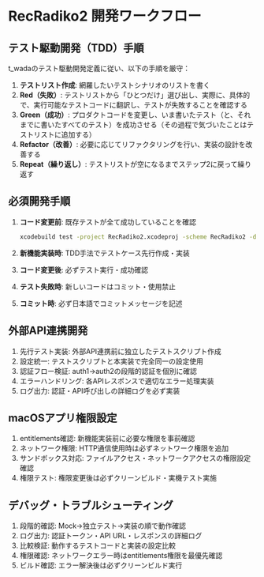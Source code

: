 # RecRadiko2 開発ワークフロー

## テスト駆動開発（TDD）手順
t_wadaのテスト駆動開発定義に従い、以下の手順を厳守：

1. **テストリスト作成**: 網羅したいテストシナリオのリストを書く
2. **Red（失敗）**: テストリストから「ひとつだけ」選び出し、実際に、具体的で、実行可能なテストコードに翻訳し、テストが失敗することを確認する
3. **Green（成功）**: プロダクトコードを変更し、いま書いたテスト（と、それまでに書いたすべてのテスト）を成功させる（その過程で気づいたことはテストリストに追加する）
4. **Refactor（改善）**: 必要に応じてリファクタリングを行い、実装の設計を改善する
5. **Repeat（繰り返し）**: テストリストが空になるまでステップ2に戻って繰り返す

## 必須開発手順
1. **コード変更前**: 既存テストが全て成功していることを確認
   ```bash
   xcodebuild test -project RecRadiko2.xcodeproj -scheme RecRadiko2 -destination 'platform=macOS'
   ```

2. **新機能実装時**: TDD手法でテストケース先行作成・実装

3. **コード変更後**: 必ずテスト実行・成功確認

4. **テスト失敗時**: 新しいコードはコミット・使用禁止

5. **コミット時**: 必ず日本語でコミットメッセージを記述

## 外部API連携開発
1. 先行テスト実装: 外部API連携前に独立したテストスクリプト作成
2. 設定統一: テストスクリプトと本実装で完全同一の設定使用
3. 認証フロー検証: auth1→auth2の段階的認証を個別に確認
4. エラーハンドリング: 各APIレスポンスで適切なエラー処理実装
5. ログ出力: 認証・API呼び出しの詳細ログを必ず実装

## macOSアプリ権限設定
1. entitlements確認: 新機能実装前に必要な権限を事前確認
2. ネットワーク権限: HTTP通信使用時は必ずネットワーク権限を追加
3. サンドボックス対応: ファイルアクセス・ネットワークアクセスの権限設定確認
4. 権限テスト: 権限変更後は必ずクリーンビルド・実機テスト実施

## デバッグ・トラブルシューティング
1. 段階的確認: Mock→独立テスト→実装の順で動作確認
2. ログ出力: 認証トークン・API URL・レスポンスの詳細ログ
3. 比較検証: 動作するテストコードと実装の設定比較
4. 権限確認: ネットワークエラー時はentitlements権限を最優先確認
5. ビルド確認: エラー解決後は必ずクリーンビルド実行